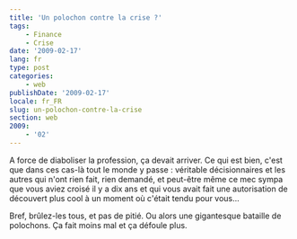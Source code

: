 ```yaml
---
title: 'Un polochon contre la crise ?'
tags:
    - Finance
    - Crise
date: '2009-02-17'
lang: fr
type: post
categories:
    - web
publishDate: '2009-02-17'
locale: fr_FR
slug: un-polochon-contre-la-crise
section: web
2009:
    - '02'
---
```


A force de diaboliser la profession, ça devait arriver. Ce qui est bien, c'est que dans ces cas-là tout le monde y passe&nbsp;: véritable décisionnaires et les autres qui n'ont rien fait, rien demandé, et peut-être même ce mec sympa que vous aviez croisé il y a dix ans et qui vous avait fait une autorisation de découvert plus cool à un moment où c'était tendu pour vous…

<!--more-->

Bref, brûlez-les tous, et pas de pitié. Ou alors une gigantesque bataille de polochons. Ça fait moins mal et ça défoule plus.